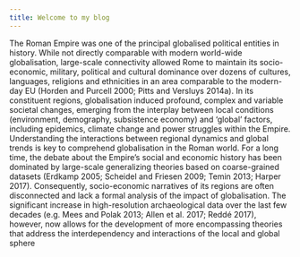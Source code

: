 ```yaml
---
title: Welcome to my blog
---
```

The Roman Empire was one of the principal globalised political entities in history. While not directly comparable with modern world-wide globalisation, large-scale connectivity allowed Rome to maintain its socio-economic, military, political and cultural dominance over dozens of cultures, languages, religions and ethnicities in an area comparable to the modern-day EU (Horden and Purcell 2000; Pitts and Versluys 2014a). In its constituent regions, globalisation induced profound, complex and variable societal changes, emerging from the interplay between local conditions (environment, demography, subsistence economy) and ‘global’ factors, including epidemics, climate change and power struggles within the Empire. Understanding the interactions between regional dynamics and global trends is key to comprehend globalisation in the Roman world. For a long time, the debate about the Empire’s social and economic history has been dominated by large-scale generalizing theories based on coarse-grained datasets (Erdkamp 2005; Scheidel and Friesen 2009; Temin 2013; Harper 2017). Consequently, socio-economic narratives of its regions are often disconnected and lack a formal analysis of the impact of globalisation. The significant increase in high-resolution archaeological data over the last few decades (e.g. Mees and Polak 2013; Allen et al. 2017; Reddé 2017), however, now allows for the development of more encompassing theories that address the interdependency and interactions of the local and global sphere
